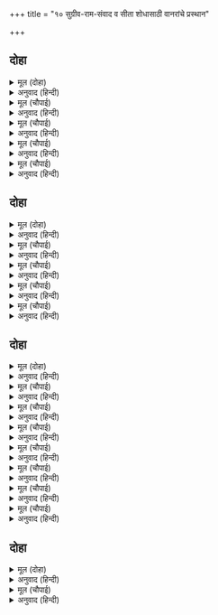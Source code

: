 +++
title = "१० सुग्रीव-राम-संवाद व सीता शोधासाठी वानरांचे प्रस्थान"

+++


## दोहा


<details><summary>मूल (दोहा)</summary>

हरषि चले सुग्रीव तब अंगदादि कपि साथ।  
रामानुज आगें करि आए जहँ रघुनाथ॥ २०॥
</details>

<details><summary>अनुवाद (हिन्दी)</summary>

मग अंगद इत्यादी वानरांना सोबत घेऊन आणि लक्ष्मणाला पुढे घालून सुग्रीव आनंदाने श्रीरामांकडे आला.॥ २०॥
</details>

<details><summary>मूल (चौपाई)</summary>

नाइ चरन सिरु कह कर जोरी।  
नाथ मोहि कछु नाहिन खोरी॥  
अतिसय प्रबल देव तव माया।  
छूटइ राम करहु जौं दाया॥
</details>

<details><summary>अनुवाद (हिन्दी)</summary>

श्रीरघुनाथांच्या चरणी नतमस्तक होऊन व हात जोडून सुग्रीव म्हणाला, ‘हे नाथ, यात माझा काही दोष नाही. हे देव, तुमची माया ही अत्यंत प्रबळ आहे. हे राम, तुम्ही जेव्हा दया करता, तेव्हाच ती सुटते.॥ १॥
</details>

<details><summary>मूल (चौपाई)</summary>

बिषय बस्य सुर नर मुनि स्वामी।  
मैं पावँर पसु कपि अति कामी॥  
नारि नयन सर जाहि न लागा।  
घोर क्रोध तम निसि जो जागा॥
</details>

<details><summary>अनुवाद (हिन्दी)</summary>

हे स्वामी, देव, मनुष्य आणि मुनी हे सर्व विषयांना वश असतात. मग मी तर पामर पशू आणि पशूंमध्ये अत्यंत कामी वानर आहे. स्त्रीचा नयन-बाण ज्याला लागला नाही, जो भयंकर क्रोधरूपी अंधाऱ्या रात्रीही जागत असतो, जो क्रोधाने आंधळा होत नाही,॥ २॥
</details>

<details><summary>मूल (चौपाई)</summary>

लोभ पाँस जेहिं गर न बँधाया।  
सो नर तुम्ह समान रघुराया॥  
यह गुन साधन तें नहिं होई।  
तुम्हरी कृपाँ पाव कोइ कोई॥
</details>

<details><summary>अनुवाद (हिन्दी)</summary>

आणि लोभाच्या दोरीमध्ये ज्याने आपला गळा अडकविला नाही, हे रघुनाथा, तो मनुष्य तुमच्यासमान होय, हे गुण साधनाने प्राप्त होत नाहीत. तुमच्या कृपेमुळेच एखाद्यालाच हे प्राप्त होतात.’॥ ३॥
</details>

<details><summary>मूल (चौपाई)</summary>

तब रघुपति बोले मुसुकाई।  
तुम्ह प्रिय मोहि भरत जिमि भाई॥  
अब सोइ जतनु करहु मन लाई।  
जेहि बिधि सीता कै सुधि पाई॥
</details>

<details><summary>अनुवाद (हिन्दी)</summary>

तेव्हा रघुनाथ हसत म्हणाले, ‘हे बंधू, तू मला भरतासारखा प्रिय आहेस. आता मन लावून सीतेची वार्ता काढण्याचाच उपाय कर.’॥ ४॥
</details>

## दोहा


<details><summary>मूल (दोहा)</summary>

एहि बिधि होत बतकही आए बानर जूथ।  
नाना बरन सकल दिसि देखिअ कीस बरूथ॥ २१॥
</details>

<details><summary>अनुवाद (हिन्दी)</summary>

अशाप्रकारे बोलणे चालले होते, एवढॺात वानरांच्या झुंडी आल्या. अनेक रंगांचे वानरांचे समूह सर्व दिशांना दिसू लागले.॥ २१॥
</details>

<details><summary>मूल (चौपाई)</summary>

बानर कटक उमा मैं देखा।  
सो मूरुख जो करन चह लेखा॥  
आइ राम पद नावहिं माथा।  
निरखि बदनु सब होहिं सनाथा॥
</details>

<details><summary>अनुवाद (हिन्दी)</summary>

शिव म्हणतात, ‘हे उमे, वानरांची ती सेना मी पाहिली होती. तिची गणती करणारा महामूर्ख होय. सर्व वानर येऊन श्रीरामांच्या चरणी मस्तक ठेवत होते, आणि त्यांच्या सौंदर्य-माधुर्य-निधी असलेल्या श्रीमुखाचे दर्शन घेऊन कृतार्थ होत होते.॥ १॥
</details>

<details><summary>मूल (चौपाई)</summary>

अस कपि एक न सेना माहीं।  
राम कुसल जेहि पूछी नाहीं॥  
यह कछु नहिं प्रभु कइ अधिकाई।  
बिस्वरूप ब्यापक रघुराई॥
</details>

<details><summary>अनुवाद (हिन्दी)</summary>

श्रीरामांनी ज्याची खुशाली विचारली नाही, असा सेनेमध्ये एकही वानर नव्हता. त्यांच्या दृष्टीने ही काही विशेष गोष्ट नव्हती.’ कारण श्रीरघुनाथ हे विश्वरूप आणि सर्वव्यापक आहेत.॥ २॥
</details>

<details><summary>मूल (चौपाई)</summary>

ठाढ़े जहँ तहँ आयसु पाई।  
कह सुग्रीव सबहि समुझाई॥  
राम काजु अरु मोर निहोरा।  
बानर जूथ जाहु चहुँ ओरा॥
</details>

<details><summary>अनुवाद (हिन्दी)</summary>

आज्ञा घेऊन सर्वजण जिकडे तिकडे उभे राहिले. तेव्हा सुग्रीवाने सर्वांना समजावून सांगितले की, ‘हे वानर-समूहांनो, हे श्रीरघुनाथांचे काम आहे आणि माझी तुम्हांला विनंती आहे. तुम्ही चोहीकडे जा,॥ ३॥
</details>

<details><summary>मूल (चौपाई)</summary>

जनकसुता कहुँ खोजहु जाई।  
मास दिवस महँ आएहु भाई॥  
अवधि मेटि जो बिनु सुधि पाएँ।  
आवइ बनिहि सो मोहि मराएँ॥
</details>

<details><summary>अनुवाद (हिन्दी)</summary>

आणि जाऊन जानकीचा शोध घ्या. हे बंधूंनो, महिन्याभरात परत या. जो महिन्याभराचा काळ घालवून शोध न घेता परत येईल, त्याचा मी वध करीन.’॥ ४॥
</details>

## दोहा


<details><summary>मूल (दोहा)</summary>

बचन सुनत सब बानर जहँ तहँ चले तुरंत।  
तब सुग्रीवँ बोलाए अंगद नल हनुमंत॥ २२॥
</details>

<details><summary>अनुवाद (हिन्दी)</summary>

सुग्रीवाचे बोलणे ऐकून सर्व वानर निरनिराळ्या दिशांना गेले. तेव्हा सुग्रीवाने अंगद, नल, हनुमान इत्यादी मुख्य-मुख्य योद्ध्यांना बोलावून सांगितले,॥ २२॥
</details>

<details><summary>मूल (चौपाई)</summary>

सुनहु नील अंगद हनुमाना।  
जामवंत मतिधीर सुजाना॥  
सकल सुभट मिलि दच्छिन जाहू।  
सीता सुधि पूँछेहु सब काहू॥
</details>

<details><summary>अनुवाद (हिन्दी)</summary>

‘हे स्थिर बुद्धी असणाऱ्या चतुर नीला, अंगदा, जांबुवंता आणि हनुमाना! तुम्ही सारे श्रेष्ठ योद्धे मिळून दक्षिणेकडे जा आणि भेटेल त्याला सीतेचा पत्ता विचारा.॥ १॥
</details>

<details><summary>मूल (चौपाई)</summary>

मन क्रम बचन सो जतन बिचारेहु।  
रामचंद्र कर काजु सँवारेहु॥  
भानु पीठि सेइअ उर आगी।  
स्वामिहि सर्ब भाव छल त्यागी॥
</details>

<details><summary>अनुवाद (हिन्दी)</summary>

मन, वचन व कर्माने सीतेचा शोध घेण्याचाच उपाय करा. श्रीरामचंद्रांचे काम पुरे करा. सूर्याचे पाठीमागून व अग्नीचे समोरून सेवन करावे, परंतु स्वामींची सेवा फसवणूक न करता सर्वभावाने केली पाहिजे.॥ २॥
</details>

<details><summary>मूल (चौपाई)</summary>

तजि माया सेइअ परलोका।  
मिटहिं सकल भवसंभव सोका॥  
देह धरे कर यह फलु भाई।  
भजिअ राम सब काम बिहाई॥
</details>

<details><summary>अनुवाद (हिन्दी)</summary>

विषयांची ममता व आसक्ती सोडून परलोकीचे दिव्यधाम प्राप्त करण्यासाठी भगवत्सेवारूप असलेले साधन केले पाहिजे, त्यामुळे जन्म-मरणरूप भयामुळे उत्पन्न होणारे सर्व दुःख नाहीसे होईल. हे बंधूंनो, सर्व कामना सोडून श्रीरामांचे भजनच केले पाहिजे, हेच देह धारण करण्याचे फल आहे.॥ ३॥
</details>

<details><summary>मूल (चौपाई)</summary>

सोइ गुनग्य सोई बड़भागी।  
जो रघुबीर चरन अनुरागी॥  
आयसु मागि चरन सिरु नाई।  
चले हरषि सुमिरत रघुराई॥
</details>

<details><summary>अनुवाद (हिन्दी)</summary>

जो श्रीरघुनाथांच्या चरणांचा भक्त असतो, तो सद्गुण जाणणारा आणि मोठॺा भाग्याचा असतो.’ मग सर्वजण आज्ञा घेऊन व चरणी मस्तक नमवून श्रीरामचंद्रांचे स्मरण करीत आनंदाने निघाले.॥ ४॥
</details>

<details><summary>मूल (चौपाई)</summary>

पाछें पवन तनय सिरु नावा।  
जानि काज प्रभु निकट बोलावा॥  
परसा सीस सरोरुह पानी।  
करमुद्रिका दीन्हि जन जानी॥
</details>

<details><summary>अनुवाद (हिन्दी)</summary>

सर्वांच्या शेवटी पवनसुत हनुमानाने मस्तक नमविले. कार्याचे महत्त्व लक्षात आणून प्रभूंनी त्याला जवळ बोलाविले. त्यांनी आपल्या कर-कमलांनी त्याच्या मस्तकाला स्पर्श केला आणि आपला खास सेवक समजून आपल्या हातातील अंगठी काढून त्याला दिली.॥ ५॥
</details>

<details><summary>मूल (चौपाई)</summary>

बहु प्रकार सीतहि समुझाएहु।  
कहि बल बिरह बेगि तुम्ह आएहु॥  
हनुमत जन्म सुफल करि माना।  
चलेउ हृदयँ धरि कृपानिधाना॥
</details>

<details><summary>अनुवाद (हिन्दी)</summary>

आणि म्हटले, ‘अनेक प्रकारे सीतेला समजावून सांग आणि माझे सामर्थ्य व विरह हे तिला सांगून तू लवकर परत ये.’ यामुळे हनुमानाला आपला जन्म सार्थक झाल्याचे वाटले आणि प्रभूंना हृदयामध्ये धारण करून तो निघाला.॥ ६॥
</details>

<details><summary>मूल (चौपाई)</summary>

जद्यपि प्रभु जानत सब बाता।  
राजनीति राखत सुरत्राता॥
</details>

<details><summary>अनुवाद (हिन्दी)</summary>

देवांचे रक्षण करणारे प्रभू सर्व गोष्टी जाणतात. परंतु ते राजनीती पाळण्यासाठी व नीतीची मर्यादा राखण्यासाठी सीतेचा शोध घेण्याकरिता वानरांना सर्वत्र पाठवीत आहेत.॥ ७॥
</details>

## दोहा


<details><summary>मूल (दोहा)</summary>

चले सकल बन खोजत सरिता सर गिरि खोह।  
राम काज लयलीन मन बिसरा तन कर छोह॥ २३॥
</details>

<details><summary>अनुवाद (हिन्दी)</summary>

सर्व वानर वन, नदी, तलाव, पर्वतांवरील गुहा यांमध्ये शोधत निघाले. मन श्रीरामांच्या कार्यामध्ये मग्न होते. ते शरीराचे ममत्वही विसरले होते.॥ २३॥
</details>

<details><summary>मूल (चौपाई)</summary>

कतहुँ होइ निसिचर सैं भेंटा।  
प्रान लेहिं एक एक चपेटा॥  
बहु प्रकार गिरि कानन हेरहिं।  
कोउ मुनि मिलइ ताहि सब घेरहिं॥
</details>

<details><summary>अनुवाद (हिन्दी)</summary>

कुठे राक्षस भेटला, तर ते एकेका थापडीने त्यांचे प्राण घेत होते. ते पर्वत व वने याठिकाणी तऱ्हेतऱ्हेने शोधत होते. कुणी मुनी भेटला, तर सीतेचा पत्ता विचारण्यासाठी त्याच्याजवळ कोंडाळे करीत होते.॥ १॥
</details>
